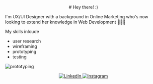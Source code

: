 <p align="center"># Hey there! :)

I'm UX/UI Designer with a background in Online Marketing who's now looking to extend her knowledge in Web Development 👩🏻‍💻

My skills inlcude
- user research
- wireframing
- prototyping
- testing

![prototyping](https://images.unsplash.com/photo-1586296835409-fe3fe6b35b56?q=80&w=2274&auto=format&fit=crop&ixlib=rb-4.0.3&ixid=M3wxMjA3fDB8MHxwaG90by1wYWdlfHx8fGVufDB8fHx8fA%3D%3D)

</p>

<p align="center">
  <a href="https://www.linkedin.com/in/tia-nguyen" target="_blank">
    <img src="https://img.shields.io/badge/linkedin-%230077B5.svg?&style=for-the-badge&logo=linkedin&logoColor=white&color=071A2C" alt="LinkedIn"/>
  </a>
  <a href="https://instagram.com/tia.nguyen" target="_blank">
    <img src="https://img.shields.io/badge/instagram-%23E4405F.svg?&style=for-the-badge&logo=instagram&logoColor=white&color=071A2C" alt="Instagram"/>
  </a>
</p>
